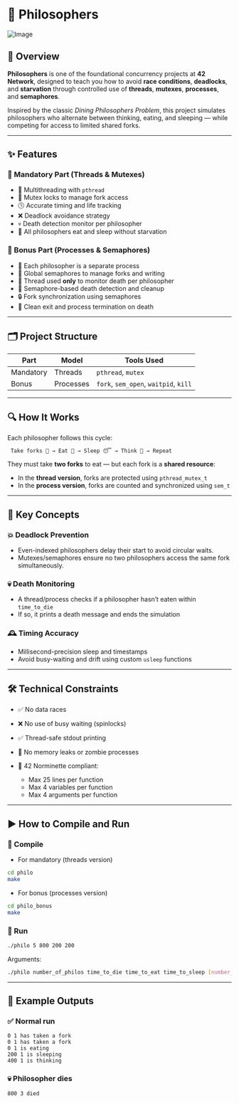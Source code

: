 # 🧠 Philosophers

![Image](https://github.com/user-attachments/assets/fa6687d2-a8ee-4ea1-a266-c27e592b7e4a)

## 📌 Overview

**Philosophers** is one of the foundational concurrency projects at **42 Network**, designed to teach you how to avoid **race conditions**, **deadlocks**, and **starvation** through controlled use of **threads**, **mutexes**, **processes**, and **semaphores**.

Inspired by the classic *Dining Philosophers Problem*, this project simulates philosophers who alternate between thinking, eating, and sleeping — while competing for access to limited shared forks.

---

## ✨ Features

### 🧵 Mandatory Part (Threads & Mutexes)

* 🧠 Multithreading with `pthread`
* 🔐 Mutex locks to manage fork access
* 🕓 Accurate timing and life tracking
* ❌ Deadlock avoidance strategy
* 💀 Death detection monitor per philosopher
* 🍝 All philosophers eat and sleep without starvation

### 🧪 Bonus Part (Processes & Semaphores)

* 🧬 Each philosopher is a separate process
* 🔁 Global semaphores to manage forks and writing
* 🧵 Thread used **only** to monitor death per philosopher
* 🚨 Semaphore-based death detection and cleanup
* 🔒 Fork synchronization using semaphores
* 🧼 Clean exit and process termination on death

---

## 🗂️ Project Structure

| Part      | Model     | Tools Used                            |
| --------- | --------- | ------------------------------------- |
| Mandatory | Threads   | `pthread`, `mutex`                    |
| Bonus     | Processes | `fork`, `sem_open`, `waitpid`, `kill` |

---

## 🔍 How It Works

Each philosopher follows this cycle:

```
 Take forks 🍴 → Eat 🍝 → Sleep 😴 → Think 🤔 → Repeat
```

They must take **two forks** to eat — but each fork is a **shared resource**:

* In the **thread version**, forks are protected using `pthread_mutex_t`
* In the **process version**, forks are counted and synchronized using `sem_t`

---

## 🧠 Key Concepts

### 💥 Deadlock Prevention

* Even-indexed philosophers delay their start to avoid circular waits.
* Mutexes/semaphores ensure no two philosophers access the same fork simultaneously.

### 💀 Death Monitoring

* A thread/process checks if a philosopher hasn’t eaten within `time_to_die`
* If so, it prints a death message and ends the simulation

### 🕰️ Timing Accuracy

* Millisecond-precision sleep and timestamps
* Avoid busy-waiting and drift using custom `usleep` functions

---

## 🛠️ Technical Constraints

* ✅ No data races
* ❌ No use of busy waiting (spinlocks)
* ✅ Thread-safe stdout printing
* 🧹 No memory leaks or zombie processes
* 📜 42 Norminette compliant:

  * Max 25 lines per function
  * Max 4 variables per function
  * Max 4 arguments per function

---

## ▶️ How to Compile and Run

### 🔧 Compile

- For mandatory (threads version)
```bash
cd philo
make
```

- For bonus (processes version)
```bash
cd philo_bonus
make
```

### 🚀 Run

```bash
./philo 5 800 200 200
```

Arguments:

```bash
./philo number_of_philos time_to_die time_to_eat time_to_sleep [number_of_times_each_philosopher_must_eat]
```

---

## 🧪 Example Outputs

### ✅ Normal run

```
0 1 has taken a fork
0 1 has taken a fork
0 1 is eating
200 1 is sleeping
400 1 is thinking
```

### 💀 Philosopher dies

```
800 3 died
```
